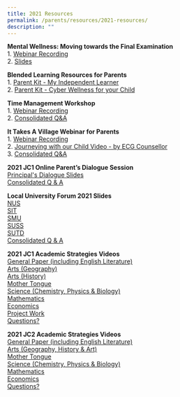 ```yaml
---
title: 2021 Resources
permalink: /parents/resources/2021-resources/
description: ""
---
```

<p><strong>Mental Wellness: Moving towards the Final Examination<br /></strong>1.&nbsp;<a href="https://vimeo.com/586551728/133797efab" target="_blank" rel="noopener">Webinar Recording</a><br />2.&nbsp;<a href="https://standrewsjc-moe-edu-sg-admin.cwp.sg/qql/slot/u674/revamp2021/parents/resources/Moving%20towards%20the%20Final%20Examination/moving%20towards%20%20year%20end%20examinations%203.pdf" target="_blank" rel="noopener">Slides</a></p>
<p><strong>Blended Learning Resources for Parents<br /></strong>1.&nbsp;<a href="https://standrewsjc-moe-edu-sg-admin.cwp.sg/qql/slot/u674/revamp2021/parents/resources/Blended%20Learning%20Resources%20for%20Parents/MOE%20resource%20for%20BL_my-independent-learner.pdf" target="_blank" rel="noopener">Parent Kit - My Independent Learner</a><br />2.&nbsp;<a href="https://standrewsjc-moe-edu-sg-admin.cwp.sg/qql/slot/u674/revamp2021/parents/resources/Blended%20Learning%20Resources%20for%20Parents/MOE%20resource%20for%20BL_cyber-wellness-for-your-child.pdf" target="_blank" rel="noopener">Parent Kit - Cyber Wellness for your Child</a></p>
<p><strong>Time Management Workshop<br /></strong>1.&nbsp;<a href="https://vimeo.com/558453672/0da90037d4" target="_blank" rel="noopener">Webinar Recording</a><br />2.&nbsp;<a href="https://standrewsjc-moe-edu-sg-admin.cwp.sg/qql/slot/u674/revamp2021/parents/resources/Time%20Management%20Workshop/QnA_for_PSG_Workshop_edited_final.pdf" target="_blank" rel="noopener">Consolidated Q&amp;A</a></p>
<p><strong>It Takes A Village Webinar for Parents<br /></strong>1.&nbsp;<a href="https://vimeo.com/543488246/9162ea07de" target="_blank" rel="noopener">Webinar Recording</a><br />2.&nbsp;<a href="https://vimeo.com/547360492/2e526f670f" target="_blank" rel="noopener">Journeying with our Child Video - by ECG Counsellor</a><br />3.&nbsp;<a href="https://standrewsjc-moe-edu-sg-admin.cwp.sg/qql/slot/u674/revamp2021/parents/resources/It%20Takes%20A%20Village%20Webinar%20for%20Parents/QA.pdf" target="_blank" rel="noopener">Consolidated Q&amp;A</a></p>
<p><strong>2021 JC1 Online Parent&rsquo;s Dialogue Session<br /></strong><a href="/files/JC1%20Parents%20Dialogue/2021_j1_principal_dialogue_slides.pdf" target="_blank" rel="noopener">Principal's Dialogue Slides</a><br /><a href=/files/2021_JC1_Parents_Dialogue_QnA.pdf" target="_blank" rel="noopener">Consolidated Q &amp; A</a></p>
<p><strong>Local University Forum 2021 Slides<br /></strong><a href="https://standrewsjc-moe-edu-sg-admin.cwp.sg/qql/slot/u674/revamp2021/parents/resources/Local%20University%20Forum%202021%20Slides/LUF_NUS.pdf" target="_blank" rel="noopener">NUS</a><br /><a href="https://standrewsjc-moe-edu-sg-admin.cwp.sg/qql/slot/u674/revamp2021/parents/resources/Local%20University%20Forum%202021%20Slides/LUF_SIT.pdf" target="_blank" rel="noopener">SIT</a><br /><a href="https://standrewsjc-moe-edu-sg-admin.cwp.sg/qql/slot/u674/revamp2021/parents/resources/Local%20University%20Forum%202021%20Slides/LUF_SMU.pdf" target="_blank" rel="noopener">SMU</a><br /><a href="https://standrewsjc-moe-edu-sg-admin.cwp.sg/qql/slot/u674/revamp2021/parents/resources/Local%20University%20Forum%202021%20Slides/LUF_SUSS.pdf" target="_blank" rel="noopener">SUSS</a><br /><a href="https://standrewsjc-moe-edu-sg-admin.cwp.sg/qql/slot/u674/revamp2021/parents/resources/Local%20University%20Forum%202021%20Slides/LUF_SUTD.pdf" target="_blank" rel="noopener">SUTD</a><br /><a href="https://standrewsjc-moe-edu-sg-admin.cwp.sg/qql/slot/u674/revamp2021/parents/resources/Local%20University%20Forum%202021%20Slides/LUF%202021_QA_updated.pdf" target="_blank" rel="noopener">Consolidated Q &amp; A</a></p>
<p><strong>2021 JC1 Academic Strategies Videos<br /></strong><a href="https://vimeo.com/539034062" target="_blank" rel="noopener">General Paper (including English Literature)</a><br /><a href="https://drive.google.com/file/d/1lWUA_TFxvwrCPHfNqzWghvpcN0kDAvRI/view" target="_blank" rel="noopener">Arts (Geography)</a><br /><a href="https://vimeo.com/user3429331/review/436830035/b6010b7392" target="_blank" rel="noopener">Arts (History)</a><br /><a href="https://vimeo.com/539520067/33dbe2da00" target="_blank" rel="noopener">Mother Tongue</a><br /><a href="https://vimeo.com/537579935/223e390f06" target="_blank" rel="noopener">Science (Chemistry, Physics &amp; Biology)</a><br /><a href="https://vimeo.com/539547419/6c9fc79c81" target="_blank" rel="noopener">Mathematics</a><br /><a href="https://vimeo.com/537095419" target="_blank" rel="noopener">Economics</a><br /><a href="https://drive.google.com/file/d/1qgUKZIg837kp_aTOgCx70l0oHXZjV6yB/view" target="_blank" rel="noopener">Project Work</a><br /><a href="http://www.tinyurl.com/ACREQA" target="_blank" rel="noopener">Questions?</a></p>
<p><strong>2021 JC2 Academic Strategies Videos<br /></strong><a href="https://vimeo.com/539034062" target="_blank" rel="noopener">General Paper (including English Literature)</a><br /><a href="https://vimeo.com/539957224/f3e5ca48ce" target="_blank" rel="noopener">Arts (Geography, History &amp; Art)</a><br /><a href="https://vimeo.com/539520067/33dbe2da00" target="_blank" rel="noopener">Mother Tongue</a><br /><a href="https://vimeo.com/539779007/3b44fa0d1f" target="_blank" rel="noopener">Science (Chemistry, Physics &amp; Biology)</a><br /><a href="https://vimeo.com/539547165/2c705fab1e" target="_blank" rel="noopener">Mathematics</a><br /><a href="https://vimeo.com/536178479/7e5335f819" target="_blank" rel="noopener">Economics</a><br /><a href="http://www.tinyurl.com/ACREQA" target="_blank" rel="noopener">Questions?</a></p>